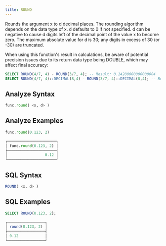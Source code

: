 ```yaml
---
title: ROUND
---
```


Rounds the argument x to d decimal places. The rounding algorithm depends on the data type of x. d defaults to 0 if not specified. d can be negative to cause d digits left of the decimal point of the value x to become zero. The maximum absolute value for d is 30; any digits in excess of 30 (or -30) are truncated.

When using this function's result in calculations, be aware of potential precision issues due to its return data type being DOUBLE, which may affect final accuracy:

```sql
SELECT ROUND(4/7, 4) - ROUND(3/7, 4); -- Result: 0.14280000000000004
SELECT ROUND(4/7, 4)::DECIMAL(8,4) - ROUND(3/7, 4)::DECIMAL(8,4); -- Result: 0.1428
```

## Analyze Syntax

```python
func.round( <x, d> )
```

## Analyze Examples

```python
func.round(0.123, 2)

┌──────────────────────┐
│ func.round(0.123, 2) │
├──────────────────────┤
│                 0.12 │
└──────────────────────┘
```

## SQL Syntax

```sql
ROUND( <x, d> )
```

## SQL Examples

```sql
SELECT ROUND(0.123, 2);

┌─────────────────┐
│ round(0.123, 2) │
├─────────────────┤
│ 0.12            │
└─────────────────┘
```